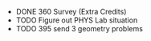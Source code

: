 - DONE 360 Survey (Extra Credits)
- TODO Figure out PHYS Lab situation
- TODO 395 send 3 geometry problems